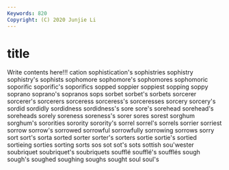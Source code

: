 ```yaml
---
Keywords: 820
Copyright: (C) 2020 Junjie Li
---
```


# title

Write contents here!!!
cation 
sophistication's 
sophistries 
sophistry 
sophistry's 
sophists 
sophomore 
sophomore's 
sophomores 
sophomoric
soporific 
soporific's 
soporifics 
sopped 
soppier 
soppiest 
sopping 
soppy 
soprano 
soprano's
sopranos 
sops 
sorbet 
sorbet's 
sorbets 
sorcerer 
sorcerer's 
sorcerers 
sorceress 
sorceress's
sorceresses 
sorcery 
sorcery's 
sordid 
sordidly 
sordidness 
sordidness's 
sore 
sore's 
sorehead
sorehead's 
soreheads 
sorely 
soreness 
soreness's 
sorer 
sores 
sorest 
sorghum 
sorghum's
sororities 
sorority 
sorority's 
sorrel 
sorrel's 
sorrels 
sorrier 
sorriest 
sorrow 
sorrow's
sorrowed 
sorrowful 
sorrowfully 
sorrowing 
sorrows 
sorry 
sort 
sort's 
sorta 
sorted
sorter 
sorter's 
sorters 
sortie 
sortie's 
sortied 
sortieing 
sorties 
sorting 
sorts
sos 
sot 
sot's 
sots 
sottish 
sou'wester 
soubriquet 
soubriquet's 
soubriquets 
soufflé
soufflé's 
soufflés 
sough 
sough's 
soughed 
soughing 
soughs 
sought 
soul 
soul's
